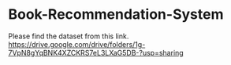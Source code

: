 # Book-Recommendation-System

Please find the dataset from this link.
https://drive.google.com/drive/folders/1g-7VpN8gYqBNK4XZCKRS7eL3LXaG5DB-?usp=sharing
